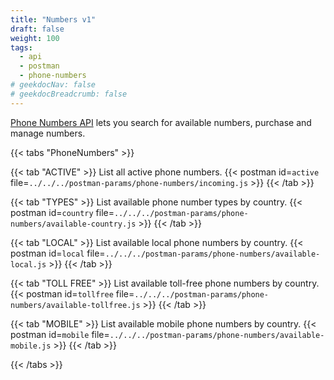 ```yaml
---
title: "Numbers v1"
draft: false
weight: 100
tags:
  - api
  - postman
  - phone-numbers
# geekdocNav: false
# geekdocBreadcrumb: false
---
```


[Phone Numbers API](https://www.twilio.com/docs/phone-numbers/api) lets you search for available numbers, purchase and manage numbers.

{{< tabs "PhoneNumbers" >}}

{{< tab "ACTIVE" >}}
List all active phone numbers.
{{< postman id=`active` file=`../../../postman-params/phone-numbers/incoming.js` >}}
{{< /tab >}}

{{< tab "TYPES" >}}
List available phone number types by country.
{{< postman id=`country` file=`../../../postman-params/phone-numbers/available-country.js` >}}
{{< /tab >}}

{{< tab "LOCAL" >}}
List available local phone numbers by country.
{{< postman id=`local` file=`../../../postman-params/phone-numbers/available-local.js` >}}
{{< /tab >}}

{{< tab "TOLL FREE" >}}
List available toll-free phone numbers by country.
{{< postman id=`tollfree` file=`../../../postman-params/phone-numbers/available-tollfree.js` >}}
{{< /tab >}}

{{< tab "MOBILE" >}}
List available mobile phone numbers by country.
{{< postman id=`mobile` file=`../../../postman-params/phone-numbers/available-mobile.js` >}}
{{< /tab >}}

{{< /tabs >}}
